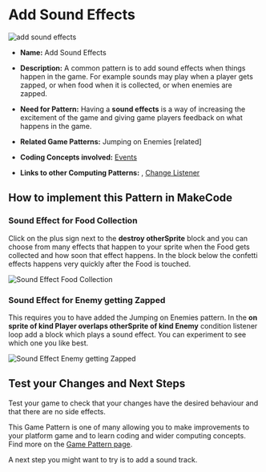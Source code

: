 # Add Sound Effects

![add sound effects](https://raw.githubusercontent.com/mickfuzz/makecode-platformer-101/master/images/patterns/game_polish_new_sounds.jpg)

* **Name:** Add Sound Effects

* **Description:** A common pattern is to add sound effects when things happen in the game. For example sounds may play when a player gets
zapped, or when food when it is collected, or when enemies are zapped.

* **Need for Pattern:** Having a **sound effects** is a way of increasing the excitement of the game and giving game players
feedback on what happens in the game.

* **Related Game Patterns:** Jumping on Enemies [related]

* **Coding Concepts involved:** [Events](learningDimensions#events)

* **Links to other Computing Patterns:** , [Change Listener](learningDimensions#change-listener)

## How to implement this Pattern in MakeCode

### Sound Effect for Food Collection

Click on the plus sign next to the **destroy otherSprite** block and you can choose from many effects that happen to your
sprite when the Food gets collected and how soon that effect happens. In the block below the confetti effects happens very quickly
after the Food is touched.

![Sound Effect Food Collection](https://raw.githubusercontent.com/mickfuzz/makecode-platformer-101/master/images/soundEffect1.png)

### Sound Effect for Enemy getting Zapped

This requires you to have added the Jumping on Enemies pattern. In the **on sprite of kind Player overlaps otherSprite of kind Enemy**
condition listener loop add a block which plays a sound effect. You can experiment to see which one you like best.  

![Sound Effect Enemy getting Zapped](https://raw.githubusercontent.com/mickfuzz/makecode-platformer-101/master/images/soundEffect2.png)

## Test your Changes and Next Steps

Test your game to check that your changes have the desired behaviour and that there are no side effects.

This Game Pattern is one of many allowing you to make improvements to your platform game and to learn coding and wider computing concepts.
Find more on the [Game Pattern page](gamePatterns.md).

A next step you might want to try is to add a sound track.

